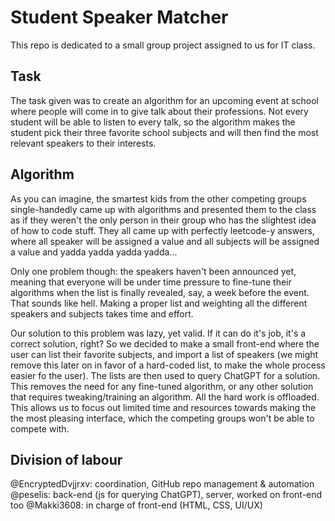 # Student Speaker Matcher

This repo is dedicated to a small group project assigned to us for IT class.

## Task

The task given was to create an algorithm for an upcoming event at school where people will come in to give talk about their professions. Not every student will be able to listen to every talk, so the algorithm makes the student pick their three favorite school subjects and will then find the most relevant speakers to their interests.

## Algorithm

As you can imagine, the smartest kids from the other competing groups single-handedly came up with algorithms and presented them to the class as if they weren't the only person in their group who has the slightest idea of how to code stuff. They all came up with perfectly leetcode-y answers, where all speaker will be assigned a value and all subjects will be assigned a value and yadda yadda yadda yadda...

Only one problem though: the speakers haven't been announced yet, meaning that everyone will be under time pressure to fine-tune their algorithms when the list is finally revealed, say, a week before the event. That sounds like hell. Making a proper list and weighting all the different speakers and subjects takes time and effort.

Our solution to this problem was lazy, yet valid. If it can do it's job, it's a correct solution, right? So we decided to make a small front-end where the user can list their favorite subjects, and import a list of speakers (we might remove this later on in favor of a hard-coded list, to make the whole process easier fo the user). The lists are then used to query ChatGPT for a solution. This removes the need for any fine-tuned algorithm, or any other solution that requires tweaking/training an algorithm. All the hard work is offloaded. This allows us to focus out limited time and resources towards making the the most pleasing interface, which the competing groups won't be able to compete with.

## Division of labour

@EncryptedDvjjrxv: coordination, GitHub repo management & automation
@peselis: back-end (js for querying ChatGPT), server, worked on front-end too
@Makki3608: in charge of front-end (HTML, CSS, UI/UX)

